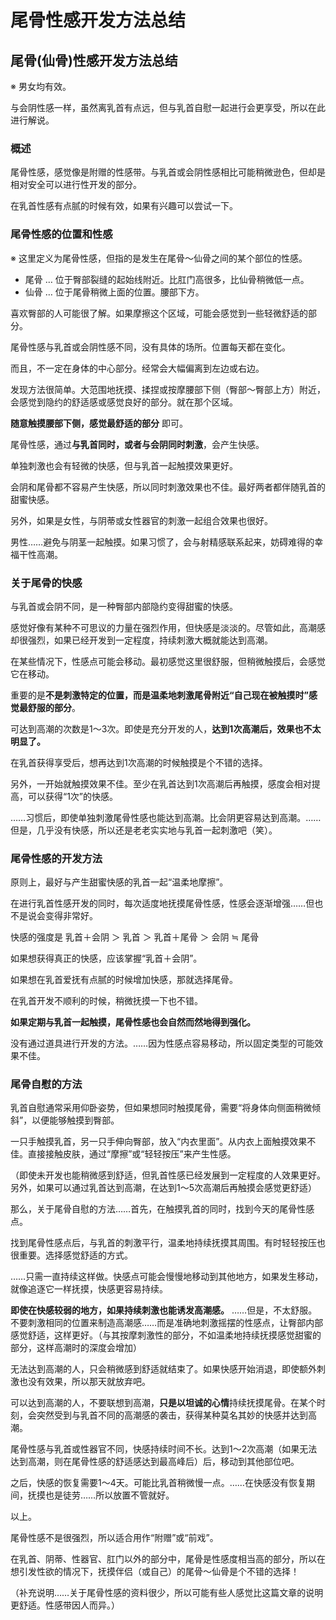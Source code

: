 # 尾骨性感开发方法总结 [​](#尾骨性感开发方法总结)

## 尾骨(仙骨)性感开发方法总结 [​](#尾骨-仙骨-性感开发方法总结)

※ 男女均有效。

与会阴性感一样，虽然离乳首有点远，但与乳首自慰一起进行会更享受，所以在此进行解说。

### 概述 [​](#概述)

尾骨性感，感觉像是附赠的性感带。与乳首或会阴性感相比可能稍微逊色，但却是相对安全可以进行性开发的部分。

在乳首性感有点腻的时候有效，如果有兴趣可以尝试一下。

### 尾骨性感的位置和性感 [​](#尾骨性感的位置和性感)

※ 这里定义为尾骨性感，但指的是发生在尾骨～仙骨之间的某个部位的性感。

+   尾骨 … 位于臀部裂缝的起始线附近。比肛门高很多，比仙骨稍微低一点。
+   仙骨 … 位于尾骨稍微上面的位置。腰部下方。

喜欢臀部的人可能很了解。如果摩擦这个区域，可能会感觉到一些轻微舒适的部分。

尾骨性感与乳首或会阴性感不同，没有具体的场所。位置每天都在变化。

而且，不一定在身体的中心部分。经常会大幅偏离到左边或右边。

发现方法很简单。大范围地抚摸、揉捏或按摩腰部下侧（臀部～臀部上方）附近，会感觉到隐约的舒适感或感觉良好的部分。就在那个区域。

**随意触摸腰部下侧，感觉最舒适的部分** 即可。

尾骨性感，通过**与乳首同时，或者与会阴同时刺激**，会产生快感。

单独刺激也会有轻微的快感，但与乳首一起触摸效果更好。

会阴和尾骨都不容易产生快感，所以同时刺激效果也不佳。最好两者都伴随乳首的甜蜜快感。

另外，如果是女性，与阴蒂或女性器官的刺激一起组合效果也很好。

男性……避免与阴茎一起触摸。如果习惯了，会与射精感联系起来，妨碍难得的幸福干性高潮。

### 关于尾骨的快感 [​](#关于尾骨的快感)

与乳首或会阴不同，是一种臀部内部隐约变得甜蜜的快感。

感觉好像有某种不可思议的力量在强烈作用，但快感是淡淡的。尽管如此，高潮感却很强烈，如果已经开发到一定程度，持续刺激大概就能达到高潮。

在某些情况下，性感点可能会移动。最初感觉这里很舒服，但稍微触摸后，会感觉它在移动。

重要的是**不是刺激特定的位置，而是温柔地刺激尾骨附近“自己现在被触摸时”感觉最舒服的部分**。

可达到高潮的次数是1～3次。即使是充分开发的人，**达到1次高潮后，效果也不太明显了。**

在乳首获得享受后，想再达到1次高潮的时候触摸是个不错的选择。

另外，一开始就触摸效果不佳。至少在乳首达到1次高潮后再触摸，感度会相对提高，可以获得“1次”的快感。

……习惯后，即使单独刺激尾骨性感也能达到高潮。比会阴更容易达到高潮。……但是，几乎没有快感，所以还是老老实实地与乳首一起刺激吧（笑）。

### 尾骨性感的开发方法 [​](#尾骨性感的开发方法)

原则上，最好与产生甜蜜快感的乳首一起“温柔地摩擦”。

在进行乳首性感开发的同时，每次适度地抚摸尾骨性感，性感会逐渐增强……但也不是说会变得非常好。

快感的强度是 乳首＋会阴 ＞ 乳首 ＞ 乳首＋尾骨 ＞ 会阴 ≒ 尾骨

如果想获得真正的快感，应该掌握“乳首＋会阴”。

如果想在乳首爱抚有点腻的时候增加快感，那就选择尾骨。

在乳首开发不顺利的时候，稍微抚摸一下也不错。

**如果定期与乳首一起触摸，尾骨性感也会自然而然地得到强化。**

没有通过道具进行开发的方法。……因为性感点容易移动，所以固定类型的可能效果不佳。

### 尾骨自慰的方法 [​](#尾骨自慰的方法)

乳首自慰通常采用仰卧姿势，但如果想同时触摸尾骨，需要“将身体向侧面稍微倾斜”，以便能够触摸到臀部。

一只手触摸乳首，另一只手伸向臀部，放入“内衣里面”。从内衣上面触摸效果不佳。直接接触皮肤，通过“摩擦”或“轻轻按压”来产生性感。

（即使未开发也能稍微感到舒适，但乳首性感已经发展到一定程度的人效果更好。另外，如果可以通过乳首达到高潮，在达到1～5次高潮后再触摸会感觉更舒适）

那么，关于尾骨自慰的方法……首先，在触摸乳首的同时，找到今天的尾骨性感点。

找到尾骨性感点后，与乳首的刺激平行，温柔地持续抚摸其周围。有时轻轻按压也很重要。选择感觉舒适的方式。

……只需一直持续这样做。快感点可能会慢慢地移动到其他地方，如果发生移动，就像追逐它一样抚摸，快感更容易持续。

**即使在快感较弱的地方，如果持续刺激也能诱发高潮感。** ……但是，不太舒服。不要刺激相同的位置来制造高潮感……而是准确地刺激摇摆的性感点，让臀部内部感觉舒适，这样更好。（与其按摩刺激性的部分，不如温柔地持续抚摸感觉甜蜜的部分，这样高潮时的深度会增加）

无法达到高潮的人，只会稍微感到舒适就结束了。如果快感开始消退，即使额外刺激也没有效果，所以那天就放弃吧。

可以达到高潮的人，不要联想到高潮，**只是以坦诚的心情**持续抚摸尾骨。在某个时刻，会突然受到与乳首不同的高潮感的袭击，获得某种莫名其妙的快感并达到高潮。

尾骨性感与乳首或性器官不同，快感持续时间不长。达到1～2次高潮（如果无法达到高潮，则在尾骨性感的舒适感达到最高峰后）后，移动到其他部位吧。

之后，快感的恢复需要1～4天。可能比乳首稍微慢一点。……在快感没有恢复期间，抚摸也是徒劳……所以放置不管就好。

以上。

尾骨性感不是很强烈，所以适合用作“附赠”或“前戏”。

在乳首、阴蒂、性器官、肛门以外的部分中，尾骨是性感度相当高的部分，所以在想引发性欲的情况下，抚摸伴侣（或自己）的尾骨～仙骨是个不错的选择！

（补充说明……关于尾骨性感的资料很少，所以可能有些人感觉比这篇文章的说明更舒适。性感带因人而异。）